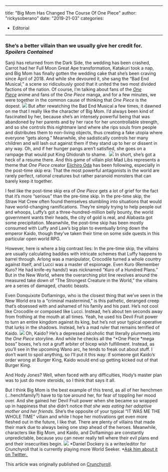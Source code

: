 
---
title: "Big Mom Has Changed The Course Of One Piece"
author: "rickysoberano"
date: "2019-21-03"
categories:
- Editorial
---

### She&#8217;s a better villain than we usually give her credit for. *Spoilers Contained*

Sanji has returned from the Dark Side, the wedding has been crashed, Carrot had her Full Moon Great Ape transformation, Katakuri took a nap, and Big Mom has finally gotten the wedding cake that she&#8217;s been craving since April of 2018. And while she devoured it, she sang the &#8220;Bad End Musical,&#8221; a scene so ridiculously good that it united the two most divided factions of the nation. Of course, I&#8217;m talking about fans of the *[One Piece](https://vrv.co/series/GRMG8ZQZR/One-Piece)* anime and fans of the *One Piece* manga, and for a few minutes, we were together in the common cause of thinking that *One Piece* is the dopest. 
![](/wp-content/uploads/2019/03/1fe6c1ce7ad15299499da27bb0c3f1231551801231_full.jpg?w=1170&#038;ssl=1)
But after rewatching the Bad End Musical a few times, it dawned on me that I really like the character of Big Mom. I&#8217;d always been kind of fascinated by her, because she&#8217;s an intensely powerful being that was abandoned by her parents and by her race for her uncontrollable strength, and so she controls this nightmare land where she rips souls from people and distributes them to non-living objects, thus creating a fake utopia where everyone &#8220;gets along.&#8221; Meanwhile, she sadistically controls her many children and will lash out against them if they stand up to her or dissent in any way. Oh, and if her hunger pangs aren&#8217;t satisfied, she goes on a rampage that would put King Ghidorah to shame. 
![](/wp-content/uploads/2019/03/4ee2015e51b505fd8deae82ccb639b641551800896_full.jpg?w=1170&#038;ssl=1)
In short, she&#8217;s got a heck of a resume there. And this game of villain plot Mad Libs represents a theme that *One Piece* creator [Eiichiro Oda](https://www.imdb.com/name/nm1520917/) has been following, especially in the post-time skip era: That the most powerful antagonists in the world are rarely perfect, rational creatures but rather paranoid monsters that can barely keep it together. 

I feel like the post-time skip era of *One Piece* gets a lot of grief for the fact that it&#8217;s more &#8220;serious&#8221; than the pre-time skip. In the pre-time skip, the Straw Hat Crew often found themselves stumbling into situations that would have world-changing ramifications. They&#8217;re simply trying to help people out and whoops, Luffy&#8217;s got a three-hundred-million belly bounty, the world government wants their heads, the city of gold is real, and Alabasta got some precipitation. Meanwhile, the post-time skip has been mostly consumed with Luffy and Law&#8217;s big plan to eventually bring down the emperor Kaido, though they&#8217;ve taken their time on some side quests in this particular open world RPG. 

However, here is where a big contrast lies: In the pre-time skip, the villains are usually calculating baddies with intricate schemes that Luffy happens to barrel through. Arlong was a manipulator, Crocodile turned a whole country against itself, and Lucci was a master of espionage. Even Kuro (Remember Kuro? He had knife-ey hands!) was nicknamed &#8220;Kuro of a Hundred Plans.&#8221; But in the New World, where the overarching plot line revolves around the measured take down of &#8220;The Strongest Creature in the World,&#8221; the villains are a series of damaged, chaotic beasts.

Even Donquixote Doflamingo, who is the closest thing that we&#8217;ve seen in the New World era to a &#8220;criminal mastermind,&#8221; is this pathetic, deranged creep that&#8217;s obsessed with and ashamed of his family and his past. He&#8217;s not cool like Crocodile or composed like Lucci. Instead, he&#8217;s about ten seconds away from frothing at the mouth at all times. Yeah, he used his Devil Fruit power to turn an entire kingdom against its king, but he&#8217;s not your typical operative that lurks in the shadows. Instead, he&#8217;s a mad ruler that remains terrified of Kaido.
![](/wp-content/uploads/2019/03/c0847fec742fef46b78e7f361e8c43b11551801096_full.jpg?w=1170&#038;ssl=1)
Oh, Kaido? He&#8217;s a depressed alcoholic that literally plummets into the *One Piece* storyline. And while he checks all the &#8220;*One Piece *mega boss&#8221; boxes, he&#8217;s not a gruff arbiter of bicep wish fulfillment. Instead, as you&#8217;ll see in the upcoming Wano arc, he tends to freak out about stuff. I don&#8217;t want to spoil anything, so I&#8217;ll put it this way: If someone got Kaido&#8217;s order wrong at Burger King, Kaido would end up getting kicked out of that Burger King.

And Hody Jones? Well, when faced with any difficulties, Hody&#8217;s master plan was to just do more steroids, so I think that says it all. 

But I think Big Mom is the best example of this trend, as all of her henchmen (&#8230;henchfamily?) have to tip toe around her, for fear of toppling her mood over. And she gained her Devil Fruit power when she became so wrapped up in happiness that she didn&#8217;t notice *that she was eating her adoptive mother and her friends.* She&#8217;s the opposite of your typical &#8220;IT WAS ME THE WHOLE TIME&#8221; villain and while I hope her motivations get even more fleshed out in the future, I like that. There are plenty of villains that made their mark due to always being one step ahead of the heroes. Meanwhile, characters like Big Mom, and Kaido, and Doflamingo are constantly unpredictable, because you can never really tell where their evil plans end and their insecurities begin.
![](/wp-content/uploads/2019/03/e9330c51b7f6e9dad052d739dc0183951551800990_full.jpg?w=1170&#038;ssl=1)
*Daniel Dockery is a writer/editor for Crunchyroll that is currently playing more World Seeker. *[Ask him about it on Twitter. ](https://twitter.com/dandock)

This article was originally published on [Crunchyroll](https://www.crunchyroll.com/anime-feature/2019/03/05-1/how-big-mom-has-changed-the-course-of-one-piece).
